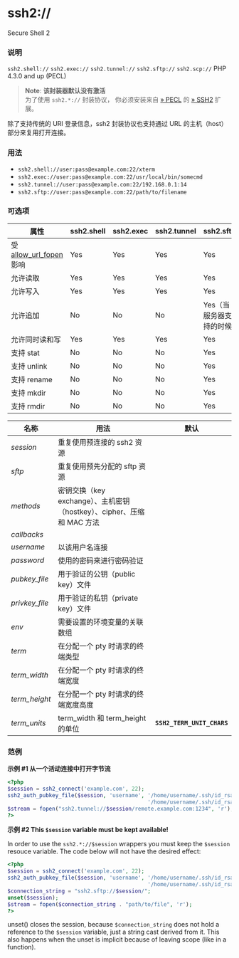 ssh2://
=======

Secure Shell 2

### 说明

`ssh2.shell://` `ssh2.exec://` `ssh2.tunnel://` `ssh2.sftp://`
`ssh2.scp://` PHP 4.3.0 and up (PECL)

> **Note**: **该封装器默认没有激活**  
> <span class="simpara"> 为了使用 `ssh2.*://` 封装协议， 你必须安装来自
> <a href="https://pecl.php.net/" class="link external">» PECL</a> 的
> <a href="https://pecl.php.net/package/ssh2" class="link external">» SSH2</a>
> 扩展。 </span>

除了支持传统的 URI 登录信息，ssh2 封装协议也支持通过 URL
的主机（host）部分来复用打开连接。

### 用法

-   <span
    class="simpara">`ssh2.shell://user:pass@example.com:22/xterm`</span>
-   <span
    class="simpara">`ssh2.exec://user:pass@example.com:22/usr/local/bin/somecmd`</span>
-   <span
    class="simpara">`ssh2.tunnel://user:pass@example.com:22/192.168.0.1:14`</span>
-   <span
    class="simpara">`ssh2.sftp://user:pass@example.com:22/path/to/filename`</span>

### 可选项

| 属性                                                                       | ssh2.shell | ssh2.exec | ssh2.tunnel | ssh2.sftp                 | ssh2.scp |
|----------------------------------------------------------------------------|------------|-----------|-------------|---------------------------|----------|
| 受 <a href="/filesystem/setup.html#" class="link">allow_url_fopen</a> 影响 | Yes        | Yes       | Yes         | Yes                       | Yes      |
| 允许读取                                                                   | Yes        | Yes       | Yes         | Yes                       | Yes      |
| 允许写入                                                                   | Yes        | Yes       | Yes         | Yes                       | No       |
| 允许追加                                                                   | No         | No        | No          | Yes（当服务器支持的时候） | No       |
| 允许同时读和写                                                             | Yes        | Yes       | Yes         | Yes                       | No       |
| 支持 <span class="function">stat</span>                                    | No         | No        | No          | Yes                       | No       |
| 支持 <span class="function">unlink</span>                                  | No         | No        | No          | Yes                       | No       |
| 支持 <span class="function">rename</span>                                  | No         | No        | No          | Yes                       | No       |
| 支持 <span class="function">mkdir</span>                                   | No         | No        | No          | Yes                       | No       |
| 支持 <span class="function">rmdir</span>                                   | No         | No        | No          | Yes                       | No       |

| 名称            | 用法                                                                   | 默认                       |
|-----------------|------------------------------------------------------------------------|----------------------------|
| *session*       | 重复使用预连接的 ssh2 资源                                             |                            |
| *sftp*          | 重复使用预先分配的 sftp 资源                                           |                            |
| *methods*       | 密钥交换（key exchange）、主机密钥（hostkey）、cipher、压缩和 MAC 方法 |                            |
| *callbacks*     |                                                                        |                            |
| *username*      | 以该用户名连接                                                         |                            |
| *password*      | 使用的密码来进行密码验证                                               |                            |
| *pubkey\_file*  | 用于验证的公钥（public key）文件                                       |                            |
| *privkey\_file* | 用于验证的私钥（private key）文件                                      |                            |
| *env*           | 需要设置的环境变量的关联数组                                           |                            |
| *term*          | 在分配一个 pty 时请求的终端类型                                        |                            |
| *term\_width*   | 在分配一个 pty 时请求的终端宽度                                        |                            |
| *term\_height*  | 在分配一个 pty 时请求的终端宽度高度                                    |                            |
| *term\_units*   | term\_width 和 term\_height 的单位                                     | **`SSH2_TERM_UNIT_CHARS`** |

### 范例

**示例 \#1 从一个活动连接中打开字节流**

``` php
<?php
$session = ssh2_connect('example.com', 22);
ssh2_auth_pubkey_file($session, 'username', '/home/username/.ssh/id_rsa.pub',
                                            '/home/username/.ssh/id_rsa', 'secret');
$stream = fopen("ssh2.tunnel://$session/remote.example.com:1234", 'r');
?>
```

**示例 \#2 This `$session` variable must be kept available!**

In order to use the `ssh2.*://$session` wrappers you must keep the
`$session` resouce variable. The code below will not have the desired
effect:

``` php
<?php
$session = ssh2_connect('example.com', 22);
ssh2_auth_pubkey_file($session, 'username', '/home/username/.ssh/id_rsa.pub',
                                            '/home/username/.ssh/id_rsa', 'secret');
$connection_string = "ssh2.sftp://$session/";
unset($session);
$stream = fopen($connection_string . "path/to/file", 'r');
?>
```

unset() closes the session, because `$connection_string` does not hold a
reference to the `$session` variable, just a string cast derived from
it. This also happens when the <span class="function">unset</span> is
implicit because of leaving scope (like in a function).
